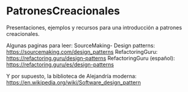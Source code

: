 # PatronesCreacionales
Presentaciones, ejemplos y recursos para una introducción a patrones creacionales.

Algunas paginas para leer:
SourceMaking- Design patterns: https://sourcemaking.com/design_patterns
RefactoringGuru: https://refactoring.guru/design-patterns
RefactoringGuru (español): https://refactoring.guru/es/design-patterns

Y por supuesto, la biblioteca de Alejandría moderna: https://en.wikipedia.org/wiki/Software_design_pattern

